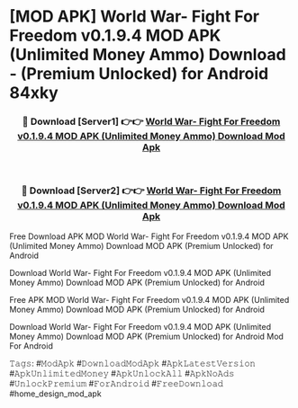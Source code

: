 # [MOD APK] World War- Fight For Freedom v0.1.9.4 MOD APK (Unlimited Money Ammo) Download - (Premium Unlocked) for Android 84xky



<div align="center">
<h3>🔴 Download [Server1] 👉👉 <a href="https://momento.my/?title=World_War-_Fight_For_Freedom_v0.1.9.4_MOD_APK_(Unlimited_Money_Ammo)_Download">World War- Fight For Freedom v0.1.9.4 MOD APK (Unlimited Money Ammo) Download Mod Apk</a></h3><br>

<h3>🔴 Download [Server2] 👉👉 <a href="https://momento.my/?title=World_War-_Fight_For_Freedom_v0.1.9.4_MOD_APK_(Unlimited_Money_Ammo)_Download">World War- Fight For Freedom v0.1.9.4 MOD APK (Unlimited Money Ammo) Download Mod Apk</a></h3>
</div>



Free Download APK MOD World War- Fight For Freedom v0.1.9.4 MOD APK (Unlimited Money Ammo) Download MOD APK (Premium Unlocked) for Android

Download World War- Fight For Freedom v0.1.9.4 MOD APK (Unlimited Money Ammo) Download MOD APK (Premium Unlocked) for Android

Free APK MOD World War- Fight For Freedom v0.1.9.4 MOD APK (Unlimited Money Ammo) Download MOD APK (Premium Unlocked) for Android

Download World War- Fight For Freedom v0.1.9.4 MOD APK (Unlimited Money Ammo) Download MOD APK (Premium Unlocked) for Android Mod For Android

𝚃𝚊𝚐𝚜: #𝙼𝚘𝚍𝙰𝚙𝚔 #𝙳𝚘𝚠𝚗𝚕𝚘𝚊𝚍𝙼𝚘𝚍𝙰𝚙𝚔 #𝙰𝚙𝚔𝙻𝚊𝚝𝚎𝚜𝚝𝚅𝚎𝚛𝚜𝚒𝚘𝚗 #𝙰𝚙𝚔𝚄𝚗𝚕𝚒𝚖𝚒𝚝𝚎𝚍𝙼𝚘𝚗𝚎𝚢 #𝙰𝚙𝚔𝚄𝚗𝚕𝚘𝚌𝚔𝙰𝚕𝚕 #𝙰𝚙𝚔𝙽𝚘𝙰𝚍𝚜 #𝚄𝚗𝚕𝚘𝚌𝚔𝙿𝚛𝚎𝚖𝚒𝚞𝚖 #𝙵𝚘𝚛𝙰𝚗𝚍𝚛𝚘𝚒𝚍 #𝙵𝚛𝚎𝚎𝙳𝚘𝚠𝚗𝚕𝚘𝚊𝚍 #home_design_mod_apk
